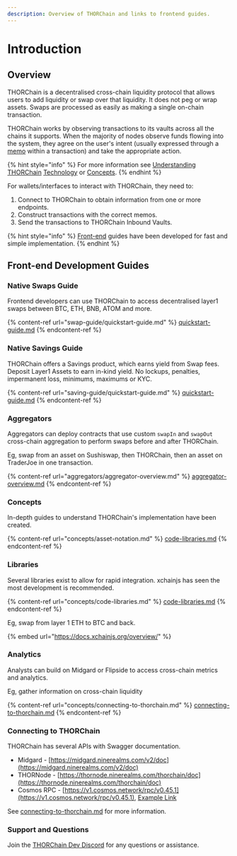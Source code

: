 ```yaml
---
description: Overview of THORChain and links to frontend guides.
---
```


# Introduction

## Overview

THORChain is a decentralised cross-chain liquidity protocol that allows users to add liquidity or swap over that liquidity. It does not peg or wrap assets. Swaps are processed as easily as making a single on-chain transaction.

THORChain works by observing transactions to its vaults across all the chains it supports. When the majority of nodes observe funds flowing into the system, they agree on the user's intent (usually expressed through a [memo](concepts/memos.md) within a transaction) and take the appropriate action.

{% hint style="info" %}
For more information see [Understanding THORChain](https://docs.thorchain.org/learn/understanding-thorchain) [Technology](https://docs.thorchain.org/how-it-works/technology) or [Concepts](broken-reference).
{% endhint %}

For wallets/interfaces to interact with THORChain, they need to:

1. Connect to THORChain to obtain information from one or more endpoints.
2. Construct transactions with the correct memos.
3. Send the transactions to THORChain Inbound Vaults.

{% hint style="info" %}
[Front-end](./#front-end-development-guides) guides have been developed for fast and simple implementation.
{% endhint %}

## Front-end Development Guides

### Native Swaps Guide

Frontend developers can use THORChain to access decentralised layer1 swaps between BTC, ETH, BNB, ATOM and more.

{% content-ref url="swap-guide/quickstart-guide.md" %}
[quickstart-guide.md](swap-guide/quickstart-guide.md)
{% endcontent-ref %}

### Native Savings Guide

THORChain offers a Savings product, which earns yield from Swap fees. Deposit Layer1 Assets to earn in-kind yield. No lockups, penalties, impermanent loss, minimums, maximums or KYC.

{% content-ref url="saving-guide/quickstart-guide.md" %}
[quickstart-guide.md](saving-guide/quickstart-guide.md)
{% endcontent-ref %}

### Aggregators

Aggregators can deploy contracts that use custom `swapIn` and `swapOut` cross-chain aggregation to perform swaps before and after THORChain.

Eg, swap from an asset on Sushiswap, then THORChain, then an asset on TraderJoe in one transaction.

{% content-ref url="aggregators/aggregator-overview.md" %}
[aggregator-overview.md](aggregators/aggregator-overview.md)
{% endcontent-ref %}

### Concepts

In-depth guides to understand THORChain's implementation have been created.

{% content-ref url="concepts/asset-notation.md" %}
[code-libraries.md](concepts/asset-notation.md)
{% endcontent-ref %}

### Libraries

Several libraries exist to allow for rapid integration. xchainjs has seen the most development is recommended.

{% content-ref url="concepts/code-libraries.md" %}
[code-libraries.md](concepts/code-libraries.md)
{% endcontent-ref %}

Eg, swap from layer 1 ETH to BTC and back.

{% embed url="https://docs.xchainjs.org/overview/" %}

### Analytics

Analysts can build on Midgard or Flipside to access cross-chain metrics and analytics.

Eg, gather information on cross-chain liquidity

{% content-ref url="concepts/connecting-to-thorchain.md" %}
[connecting-to-thorchain.md](concepts/connecting-to-thorchain.md)
{% endcontent-ref %}

### Connecting to THORChain

THORChain has several APIs with Swagger documentation.

- Midgard - [https://midgard.ninerealms.com/v2/doc](https://midgard.ninerealms.com/v2/doc)
- THORNode - [https://thornode.ninerealms.com/thorchain/doc](https://thornode.ninerealms.com/thorchain/doc)
- Cosmos RPC - [https://v1.cosmos.network/rpc/v0.45.1](https://v1.cosmos.network/rpc/v0.45.1), [Example Link](https://stagenet-thornode.ninerealms.com/cosmos/base/tendermint/v1beta1/blocks/latest)

See [connecting-to-thorchain.md](concepts/connecting-to-thorchain.md "mention") for more information.

### Support and Questions

Join the [THORChain Dev Discord](https://discord.gg/7RRmc35UEG) for any questions or assistance.
